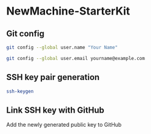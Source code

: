 # NewMachine-StarterKit

## Git config

```sh
git config --global user.name "Your Name"
```
```sh
git config --global user.email yourname@example.com
```

## SSH key pair generation
```sh
ssh-keygen
```

## Link SSH key with GitHub
  Add the newly generated public key to GitHub
